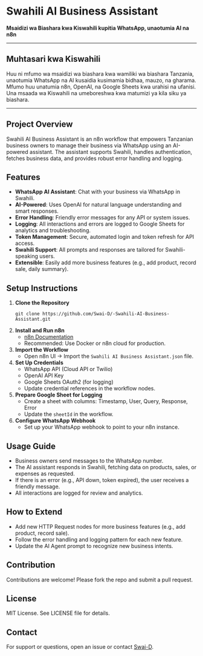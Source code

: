 # Swahili AI Business Assistant

**Msaidizi wa Biashara kwa Kiswahili kupitia WhatsApp, unaotumia AI na n8n**

---

## Muhtasari kwa Kiswahili
Huu ni mfumo wa msaidizi wa biashara kwa wamiliki wa biashara Tanzania, unaotumia WhatsApp na AI kusaidia kusimamia bidhaa, mauzo, na gharama. Mfumo huu unatumia n8n, OpenAI, na Google Sheets kwa urahisi na ufanisi. Una msaada wa Kiswahili na umeboreshwa kwa matumizi ya kila siku ya biashara.

---

## Project Overview
Swahili AI Business Assistant is an n8n workflow that empowers Tanzanian business owners to manage their business via WhatsApp using an AI-powered assistant. The assistant supports Swahili, handles authentication, fetches business data, and provides robust error handling and logging.

## Features
- **WhatsApp AI Assistant**: Chat with your business via WhatsApp in Swahili.
- **AI-Powered**: Uses OpenAI for natural language understanding and smart responses.
- **Error Handling**: Friendly error messages for any API or system issues.
- **Logging**: All interactions and errors are logged to Google Sheets for analytics and troubleshooting.
- **Token Management**: Secure, automated login and token refresh for API access.
- **Swahili Support**: All prompts and responses are tailored for Swahili-speaking users.
- **Extensible**: Easily add more business features (e.g., add product, record sale, daily summary).

## Setup Instructions
1. **Clone the Repository**
   ```
   git clone https://github.com/Swai-D/-Swahili-AI-Business-Assistant.git
   ```
2. **Install and Run n8n**
   - [n8n Documentation](https://docs.n8n.io/)
   - Recommended: Use Docker or n8n cloud for production.
3. **Import the Workflow**
   - Open n8n UI → Import the `Swahili AI Business Assistant.json` file.
4. **Set Up Credentials**
   - WhatsApp API (Cloud API or Twilio)
   - OpenAI API Key
   - Google Sheets OAuth2 (for logging)
   - Update credential references in the workflow nodes.
5. **Prepare Google Sheet for Logging**
   - Create a sheet with columns: Timestamp, User, Query, Response, Error
   - Update the `sheetId` in the workflow.
6. **Configure WhatsApp Webhook**
   - Set up your WhatsApp webhook to point to your n8n instance.

## Usage Guide
- Business owners send messages to the WhatsApp number.
- The AI assistant responds in Swahili, fetching data on products, sales, or expenses as requested.
- If there is an error (e.g., API down, token expired), the user receives a friendly message.
- All interactions are logged for review and analytics.

## How to Extend
- Add new HTTP Request nodes for more business features (e.g., add product, record sale).
- Follow the error handling and logging pattern for each new feature.
- Update the AI Agent prompt to recognize new business intents.

## Contribution
Contributions are welcome! Please fork the repo and submit a pull request.

## License
MIT License. See LICENSE file for details.

## Contact
For support or questions, open an issue or contact [Swai-D](https://github.com/Swai-D). 